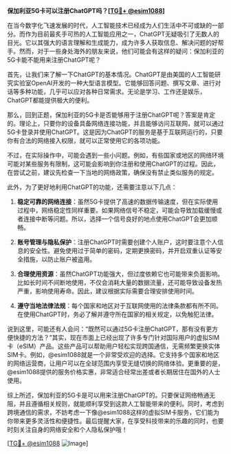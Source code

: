 **保加利亚5G卡可以注册ChatGPT吗？[[TG💪+ @esim1088](https://t.me/s/esim1088)]**

在当今数字化飞速发展的时代，人工智能技术已经成为人们生活中不可或缺的一部分。而作为目前最炙手可热的人工智能应用之一，ChatGPT无疑吸引了无数人的目光。它以其强大的语言理解和生成能力，成为许多人获取信息、解决问题的好帮手。然而，对于一些身处海外的朋友来说，他们可能会有这样的疑问：保加利亚的5G卡能不能用来注册ChatGPT呢？

首先，让我们来了解一下ChatGPT的基本情况。ChatGPT是由美国的人工智能研究实验室OpenAI开发的一种大型语言模型。它能够回答问题、撰写文章、进行对话等多种功能，几乎可以应对各种日常需求。无论是学习、工作还是娱乐，ChatGPT都能提供极大的便利。

那么，回到正题，保加利亚的5G卡是否能够用于注册ChatGPT呢？答案是肯定的。理论上，只要你的设备具备网络连接功能，并且能够访问互联网，就可以通过5G卡登录并使用ChatGPT。这是因为ChatGPT的服务是基于互联网运行的，只要你有合法的网络接入权限，就可以正常使用它的各项功能。

不过，在实际操作中，可能会遇到一些小问题。例如，有些国家或地区的网络环境可能对某些服务有限制，这可能会影响到你注册和使用ChatGPT的过程。因此，在尝试之前，建议先检查一下当地的网络政策，确保没有禁止类似服务的规定。

此外，为了更好地利用ChatGPT的功能，还需要注意以下几点：

1. **稳定可靠的网络连接**：虽然5G卡提供了高速的数据传输速度，但在实际使用过程中，网络稳定性同样重要。如果网络信号不稳定，可能会导致加载缓慢或者连接中断等问题。所以，选择一个信号良好的地点使用ChatGPT会更加顺畅。

2. **账号管理与隐私保护**：注册ChatGPT时需要创建个人账户，这时要注意个人信息的安全性。避免使用过于简单的密码，定期更换密码，并开启双重认证等安全措施，以防止账户被盗用。

3. **合理使用资源**：虽然ChatGPT功能强大，但过度依赖它也可能带来负面影响。比如长时间不间断地使用，不仅会消耗大量的数据流量，还可能导致设备发热严重，影响使用寿命。因此，建议根据实际需要合理安排使用时间。

4. **遵守当地法律法规**：每个国家和地区对于互联网使用的法律条款都有所不同。在使用ChatGPT时，务必了解并遵守所在国家的相关规定，以免触犯法律。

说到这里，可能还有人会问：“既然可以通过5G卡注册ChatGPT，那有没有更方便快捷的方法？”其实，现在市面上已经出现了许多专门针对国际用户的虚拟SIM卡（eSIM）产品。这些产品可以帮助用户轻松实现跨国通信，无需频繁更换实体SIM卡。例如，@esim1088就是一个非常受欢迎的选择。它支持多个国家和地区的网络运营商，让用户可以在全球范围内享受无缝切换的网络体验。更重要的是，@esim1088提供的服务价格实惠，非常适合经常出差或者长期居住在国外的人士使用。

综上所述，保加利亚的5G卡是可以用来注册ChatGPT的。只要保证网络畅通无阻，并且遵循相关规则，就能顺利享受到这款人工智能带来的便利。同时，考虑到跨境通信的需求，不妨考虑一下像@esim1088这样的虚拟SIM卡服务，它们能为你带来更多灵活性和便捷性。最后提醒大家，在享受科技带来的乐趣的同时，也要时刻关注自身的网络安全和个人隐私保护哦！

[[TG💪+ @esim1088](https://t.me/s/esim1088) ![Image](https://i.postimg.cc/4NQfJmqS/Snipaste-2025-05-13-00-14-12.png)]